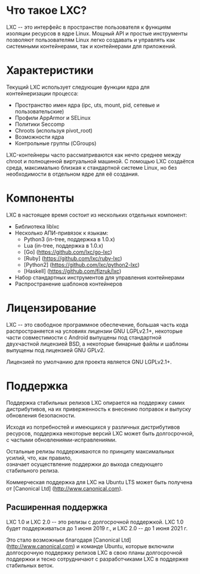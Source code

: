 # Что такое LXC?

LXC -- это интерфейс в пространстве пользователя к функциям изоляции ресурсов в 
ядре Linux. Мощный API и простые инструменты позволяют пользователям Linux легко 
создавать и управлять как системными контейнерами, так и контейнерами для приложений.

# Характеристики
Текущий LXC использует следующие функции ядра для контейнеризации процесса:

* Пространство имен ядра (ipc, uts, mount, pid, сетевые и пользовательские)
* Профили AppArmor и SELinux
* Политики Seccomp
* Chroots (используя pivot_root)
* Возможности ядра
* Контрольные группы (CGroups)

LXC-контейнеры часто рассматриваются как нечто среднее между chroot и полноценной 
виртуальной машиной. С помощью LXC создаётся среда, максимально близкая к стандартной 
системе Linux, но без необходимости в отдельном ядре для её создания.

# Компоненты
LXC в настоящее время состоит из нескольких отдельных компонент:

* Библиотека liblxc
* Несколько АПИ-привязок к языкам:
  * Python3 (in-tree, поддержка в 1.0.x)
  * Lua (in-tree, поддержка в 1.0.x)
  * [Go] (https://github.com/lxc/go-lxc)
  * [Ruby] (https://github.com/lxc/ruby-lxc)
  * [Python2] (https://github.com/lxc/python2-lxc)
  * [Haskell] (https://github.com/fizruk/lxc)
* Набор стандартных инструментов для управления контейнерами
* Распространение шаблонов контейнеров

# Лицензирование
LXC -- это свободное программное обеспечение, большая часть кода распространяется на 
условиях лицензии GNU LGPLv2.1+, некоторые части совместимости с Android выпущены под 
стандартной двухчастной лицензией BSD, а некоторые бинарные файлы и шаблоны выпущены 
под лицензией GNU GPLv2.

Лицензией по умолчанию для проекта является GNU LGPLv2.1+.

# Поддержка
Поддержка стабильных релизов LXC опирается на поддержку самих дистрибутивов, на их 
приверженность к внесению поправок и выпуску обновления безопасности.

Исходя из потребностей и имеющихся у различных дистрибутивов ресурсов, поддержка 
некоторые версий LXC может быть долгосрочной, с частыми обновлениями-исправлениями.

Остальные релизы поддерживаются по принципу максимальных усилий, что, как правило,  
означает осуществление поддержки до выхода следующего стабильного релиза.

Коммерческая поддержка для LXC на Ubuntu LTS может быть получена от [Canonical Ltd] 
(http://www.canonical.com).

## Расширенная поддержка
LXC 1.0 и LXC 2.0 -- это релизы с долгосрочной поддержкой.
LXC 1.0 будет поддерживаться до 1 июня 2019 г., и LXC 2.0 -- до 1 июня 2021 г.

Это стало возможным благодаря [Canonical Ltd] (http://www.canonical.com) и команде 
Ubuntu, которые включили долгосрочную поддержку релизов LXC в свою планы долгосрочной 
поддержки и тесно сотрудничают с разработчиками LXC в поддержке стабильных веток.

